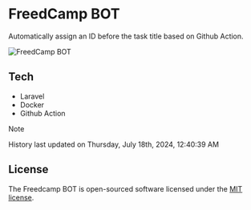 # FreedCamp BOT

Automatically assign an ID before the task title based on Github Action.

![FreedCamp BOT](https://repository-images.githubusercontent.com/737932867/7d34798b-2680-471c-b089-a78a718d3d6a)

## Tech

- Laravel
- Docker
- Github Action

> [!NOTE]  
> History last updated on Thursday, July 18th, 2024, 12:40:39 AM

## License

The Freedcamp BOT is open-sourced software licensed under the [MIT license](https://opensource.org/licenses/MIT).
